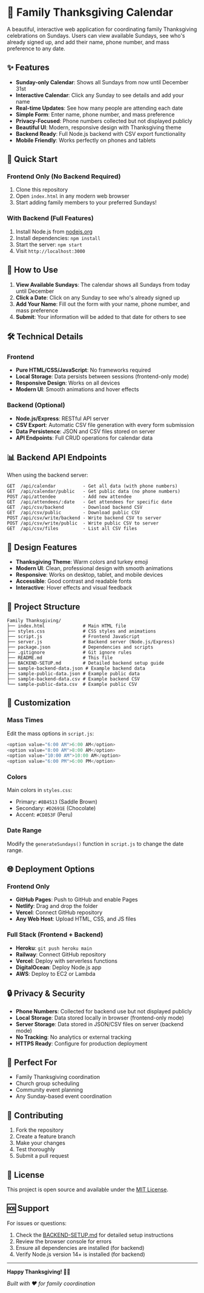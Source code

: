 # 🦃 Family Thanksgiving Calendar

A beautiful, interactive web application for coordinating family Thanksgiving celebrations on Sundays. Users can view available Sundays, see who's already signed up, and add their name, phone number, and mass preference to any date.

## ✨ Features

- **Sunday-only Calendar**: Shows all Sundays from now until December 31st
- **Interactive Calendar**: Click any Sunday to see details and add your name
- **Real-time Updates**: See how many people are attending each date
- **Simple Form**: Enter name, phone number, and mass preference
- **Privacy-Focused**: Phone numbers collected but not displayed publicly
- **Beautiful UI**: Modern, responsive design with Thanksgiving theme
- **Backend Ready**: Full Node.js backend with CSV export functionality
- **Mobile Friendly**: Works perfectly on phones and tablets

## 🚀 Quick Start

### Frontend Only (No Backend Required)
1. Clone this repository
2. Open `index.html` in any modern web browser
3. Start adding family members to your preferred Sundays!

### With Backend (Full Features)
1. Install Node.js from [nodejs.org](https://nodejs.org/)
2. Install dependencies: `npm install`
3. Start the server: `npm start`
4. Visit `http://localhost:3000`

## 📱 How to Use

1. **View Available Sundays**: The calendar shows all Sundays from today until December
2. **Click a Date**: Click on any Sunday to see who's already signed up
3. **Add Your Name**: Fill out the form with your name, phone number, and mass preference
4. **Submit**: Your information will be added to that date for others to see

## 🛠️ Technical Details

### Frontend
- **Pure HTML/CSS/JavaScript**: No frameworks required
- **Local Storage**: Data persists between sessions (frontend-only mode)
- **Responsive Design**: Works on all devices
- **Modern UI**: Smooth animations and hover effects

### Backend (Optional)
- **Node.js/Express**: RESTful API server
- **CSV Export**: Automatic CSV file generation with every form submission
- **Data Persistence**: JSON and CSV files stored on server
- **API Endpoints**: Full CRUD operations for calendar data

## 📊 Backend API Endpoints

When using the backend server:

```
GET  /api/calendar          - Get all data (with phone numbers)
GET  /api/calendar/public   - Get public data (no phone numbers)
POST /api/attendee          - Add new attendee
GET  /api/attendees/:date   - Get attendees for specific date
GET  /api/csv/backend       - Download backend CSV
GET  /api/csv/public        - Download public CSV
POST /api/csv/write/backend - Write backend CSV to server
POST /api/csv/write/public  - Write public CSV to server
GET  /api/csv/files         - List all CSV files
```

## 🎨 Design Features

- **Thanksgiving Theme**: Warm colors and turkey emoji
- **Modern UI**: Clean, professional design with smooth animations
- **Responsive**: Works on desktop, tablet, and mobile devices
- **Accessible**: Good contrast and readable fonts
- **Interactive**: Hover effects and visual feedback

## 📁 Project Structure

```
Family Thanksgiving/
├── index.html              # Main HTML file
├── styles.css              # CSS styles and animations
├── script.js               # Frontend JavaScript
├── server.js               # Backend server (Node.js/Express)
├── package.json            # Dependencies and scripts
├── .gitignore              # Git ignore rules
├── README.md               # This file
├── BACKEND-SETUP.md        # Detailed backend setup guide
├── sample-backend-data.json # Example backend data
├── sample-public-data.json # Example public data
├── sample-backend-data.csv # Example backend CSV
└── sample-public-data.csv  # Example public CSV
```

## 🔧 Customization

### Mass Times
Edit the mass options in `script.js`:
```javascript
<option value="6:00 AM">6:00 AM</option>
<option value="8:00 AM">8:00 AM</option>
<option value="10:00 AM">10:00 AM</option>
<option value="6:00 PM">6:00 PM</option>
```

### Colors
Main colors in `styles.css`:
- Primary: `#8B4513` (Saddle Brown)
- Secondary: `#D2691E` (Chocolate)
- Accent: `#CD853F` (Peru)

### Date Range
Modify the `generateSundays()` function in `script.js` to change the date range.

## 🌐 Deployment Options

### Frontend Only
- **GitHub Pages**: Push to GitHub and enable Pages
- **Netlify**: Drag and drop the folder
- **Vercel**: Connect GitHub repository
- **Any Web Host**: Upload HTML, CSS, and JS files

### Full Stack (Frontend + Backend)
- **Heroku**: `git push heroku main`
- **Railway**: Connect GitHub repository
- **Vercel**: Deploy with serverless functions
- **DigitalOcean**: Deploy Node.js app
- **AWS**: Deploy to EC2 or Lambda

## 🔒 Privacy & Security

- **Phone Numbers**: Collected for backend use but not displayed publicly
- **Local Storage**: Data stored locally in browser (frontend-only mode)
- **Server Storage**: Data stored in JSON/CSV files on server (backend mode)
- **No Tracking**: No analytics or external tracking
- **HTTPS Ready**: Configure for production deployment

## 🎯 Perfect For

- Family Thanksgiving coordination
- Church group scheduling
- Community event planning
- Any Sunday-based event coordination

## 🤝 Contributing

1. Fork the repository
2. Create a feature branch
3. Make your changes
4. Test thoroughly
5. Submit a pull request

## 📄 License

This project is open source and available under the [MIT License](LICENSE).

## 🆘 Support

For issues or questions:
1. Check the [BACKEND-SETUP.md](BACKEND-SETUP.md) for detailed setup instructions
2. Review the browser console for errors
3. Ensure all dependencies are installed (for backend)
4. Verify Node.js version 14+ is installed (for backend)

---

**Happy Thanksgiving! 🦃🍁**

*Built with ❤️ for family coordination* 